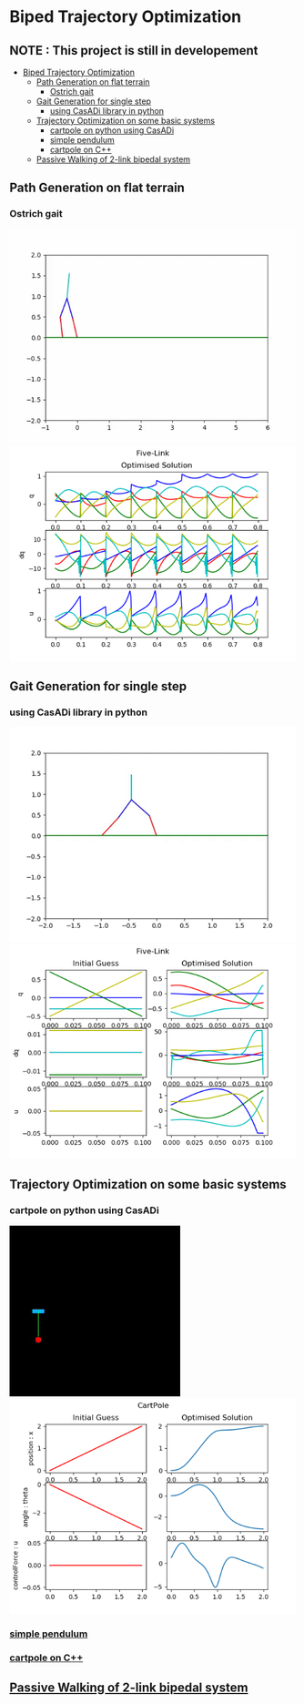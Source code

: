 # Biped Trajectory Optimization
## NOTE : This project is still in developement
- [Biped Trajectory Optimization](#biped-trajectory-optimization)
  * [Path Generation on flat terrain](#path-generation-on-flat-terrain)
    + [Ostrich gait](#ostrich-gait)
  * [Gait Generation for single step](#gait-generation-for-single-step)
    + [using CasADi library in python](#using-casadi-library-in-python)
  * [Trajectory Optimization on some basic systems](#trajectory-optimization-on-some-basic-systems)
    + [cartpole on python using CasADi](#cartpole-on-python-using-casadi)
    + [simple pendulum](#simple-pendulum)
    + [cartpole on C++](#cartpole-on-c)
  * [Passive Walking of 2-link bipedal system](#passive-walking-of-2-link-bipedal-system)

## Path Generation on flat terrain
### Ostrich gait
![](https://github.com/IvLabs/biped_trajectory_optimization/blob/master/five-link-path-generation/ostrich.gif)
![](https://github.com/IvLabs/biped_trajectory_optimization/blob/master/five-link-path-generation/ostrich.png)
## Gait Generation for single step
### using CasADi library in python
![](https://github.com/IvLabs/biped_trajectory_optimization/blob/master/five-link-gait-generation/animation2.gif) 
![](https://github.com/IvLabs/biped_trajectory_optimization/blob/master/five-link-gait-generation/graph.png)

## Trajectory Optimization on some basic systems
### cartpole on python using CasADi
![](https://github.com/IvLabs/biped_trajectory_optimization/blob/master/basic_tasks/catpole-python/cartpole.gif) ![](https://github.com/IvLabs/biped_trajectory_optimization/blob/master/basic_tasks/catpole-python/Graph.png)

### [simple pendulum](https://github.com/IvLabs/biped_trajectory_optimization/blob/master/basic_tasks/simple_pendulum.m)

### [cartpole on C++](https://github.com/IvLabs/biped_trajectory_optimization/tree/master/basic_tasks/cartpole-cpp)

## [Passive Walking of 2-link bipedal system](https://github.com/IvLabs/biped_trajectory_optimization/tree/master/Passive%20Walker)


